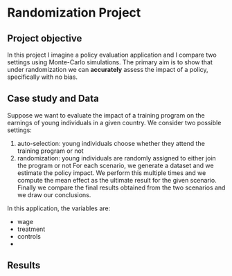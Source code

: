 # Randomization Project
## Project objective
In this project I imagine a policy evaluation application and I compare two settings using Monte-Carlo simulations. The primary aim is to show that under randomization we can **accurately** assess the impact of a policy, specifically with no bias.

## Case study and Data
Suppose we want to evaluate the impact of a training program on the earnings of young individuals in a given country. 
We consider two possible settings:
1. auto-selection: young individuals choose whether they attend the training program or not
2. randomization: young individuals are randomly assigned to either join the program or not
For each scenario, we generate a dataset and we estimate the policy impact. We perform this multiple times and we compute the mean effect as the ultimate result for the given scenario. Finally we compare the final results obtained from the two scenarios and we draw our conclusions.

In this application, the variables are:
* wage
* treatment
* controls
* 

## Results
